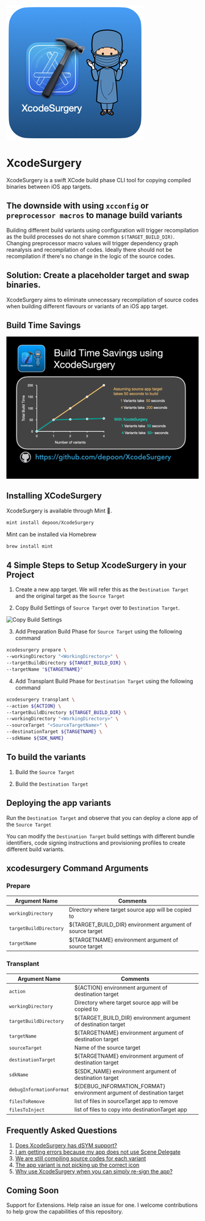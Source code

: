 
![Image of XcodeSurgery](docs/XcodeSurgeryLogo_v2.png)
# XcodeSurgery

XcodeSurgery is a swift XCode build phase CLI tool for copying compiled binaries between iOS app targets. 

## The downside with using `xcconfig` or `preprocessor macros` to manage build variants
Building different build variants using configuration will trigger recompilation as the build processes do not share common `$(TARGET_BUILD_DIR)`. Changing preprocessor macro values will trigger dependency graph reanalysis and recompilation of codes. Ideally there should not be recompilation if there's no change in the logic of the source codes.

## Solution: Create a placeholder target and swap binaries.
XcodeSurgery aims to eliminate unnecessary recompilation of source codes when building different flavours or variants of an iOS app target.

## Build Time Savings
![Copy Build Settings](docs/BuildTimeSavings.png)

## Installing XCodeSurgery


XcodeSurgery is available through Mint 🌱.
```sh
mint install depoon/XcodeSurgery
```

Mint can be installed via Homebrew
```sh
brew install mint
```

## 4 Simple Steps to Setup XcodeSurgery in your Project
1. Create a new app target. We will refer this as the `Destination Target` and the original target as the `Source Target`

2. Copy Build Settings of `Source Target` over to `Destination Target`.

![Copy Build Settings](docs/CopyBuildSettings.gif)

3. Add Preparation Build Phase for `Source Target` using the following command
```sh
xcodesurgery prepare \
--workingDirectory "<WorkingDirectory>" \
--targetBuildDirectory ${TARGET_BUILD_DIR} \
--targetName "${TARGETNAME}"
```
4. Add Transplant Build Phase for `Destination Target` using the following command
```sh
xcodesurgery transplant \
--action ${ACTION} \
--targetBuildDirectory ${TARGET_BUILD_DIR} \
--workingDirectory "<WorkingDirectory>" \
--sourceTarget "<SourceTargetName>" \
--destinationTarget ${TARGETNAME} \
--sdkName ${SDK_NAME}

```

## To build the variants
1. Build the `Source Target`

2. Build the `Destination Target`

## Deploying the app variants
Run the `Destination Target` and observe that you can deploy a clone app of the `Source Target`

You can modify the `Destination Target` build settings with different bundle identifiers, code signing instructions and provisioning profiles to create different build variants.

## xcodesurgery Command Arguments
### Prepare
Argument Name | Comments
------------ | -------------
`workingDirectory` | Directory where target source app will be copied to
`targetBuildDirectory` | ${TARGET_BUILD_DIR} environment argument of source target
`targetName` | ${TARGETNAME} environment argument of source target

### Transplant
Argument Name | Comments
------------ | -------------
`action` | ${ACTION} environment argument of destination target
`workingDirectory` | Directory where target source app will be copied to
`targetBuildDirectory` | ${TARGET_BUILD_DIR} environment argument of destination target
`targetName` | ${TARGETNAME} environment argument of destination target
`sourceTarget` | Name of the source target
`destinationTarget` | ${TARGETNAME} environment argument of destination target
`sdkName` | ${SDK_NAME} environment argument of destination target
`debugInformationFormat` | ${DEBUG_INFORMATION_FORMAT} environment argument of destination target
`filesToRemove` | list of files in sourceTarget app to remove
`filesToInject` | list of files to copy into destinationTarget app

## Frequently Asked Questions
1. [Does XcodeSurgery has dSYM support?](https://github.com/depoon/XcodeSurgery/tree/master/docs/faq#frequently-asked-questions)
2. [I am getting errors because my app does not use Scene Delegate](https://github.com/depoon/XcodeSurgery/tree/master/docs/faq#i-am-getting-errors-because-my-app-does-not-use-scene-delegate)
3. [We are still compiling source codes for each variant](https://github.com/depoon/XcodeSurgery/tree/master/docs/faq#we-are-still-compiling-source-codes-for-each-variant)
4. [The app variant is not picking up the correct icon](https://github.com/depoon/XcodeSurgery/tree/master/docs/faq#the-app-variant-is-not-picking-up-the-correct-icon)
5. [Why use XcodeSurgery when you can simply re-sign the app?](https://github.com/depoon/XcodeSurgery/tree/readme-v4/docs/faq#why-use-xcodesurgery-when-you-can-simply-re-sign-the-app)

## Coming Soon
Support for Extensions. Help raise an issue for one. I welcome contributions to help grow the capabilities of this repository.